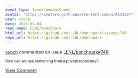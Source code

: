 ```yaml
---
event_type: IssueCommentEvent
avatar: "https://avatars.githubusercontent.com/u/814322?"
user: vsoch
date: 2025-05-04
repo_name: LLNL/benchpark
html_url: https://github.com/LLNL/benchpark/issues/748
repo_url: https://github.com/LLNL/benchpark
---
```


<a href='https://github.com/vsoch' target='_blank'>vsoch</a> commented on issue <a href='https://github.com/LLNL/benchpark/issues/748' target='_blank'>LLNL/benchpark#748</a>.

<small>How can we use something from a private repository?...</small>

<a href='https://github.com/LLNL/benchpark/issues/748' target='_blank'>View Comment</a>
